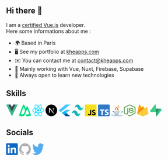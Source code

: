 ## Hi there 👋

I am a [certified Vue.js](https://certificates.dev/c/9b3ce2aa-bc73-4a4c-b294-43cfb1285938) developer.  
Here some informations about me :

- 🌍 Based in Paris
- 🖥️ See my portfolio at [kheapps.com](http://kheapps.com)
- ✉️ You can contact me at [contact@kheapps.com](mailto:contact@kheapps.com)
- 🧠 Mainly working with Vue, Nuxt, Firebase, Supabase
- 🤝 Always open to learn new technologies

## Skills

<a href="https://vuejs.org/" target="_blank" rel="noreferrer"><img src="./assets/vue.svg" width="32" height="32" alt="Vue" /></a>
<a href="https://nuxt.com/" target="_blank" rel="noreferrer"><img src="./assets/nuxt.svg" width="32" height="32" alt="Nuxt" /></a>
<a href="https://react.dev/" target="_blank" rel="noreferrer"><img src="./assets/react.svg" width="32" height="32" alt="React" /></a>
<a href="https://nextjs.org/" target="_blank" rel="noreferrer"><img src="./assets/next-js.svg" width="32" height="32" alt="Next" /></a>
<a href="https://flutter.dev/" target="_blank" rel="noreferrer"><img src="./assets/flutter.svg" width="32" height="32" alt="Flutter" /></a>
<a href="https://tailwindcss.com/" target="_blank" rel="noreferrer"><img src="./assets/tailwind.svg" width="32" height="32" alt="Tailwind CSS" /></a>
<a href="https://developer.mozilla.org/fr/docs/Web/JavaScript" target="_blank" rel="noreferrer"><img src="./assets/js.svg" width="32" height="32" alt="Javascript" /></a>
<a href="https://www.typescriptlang.org/" target="_blank" rel="noreferrer"><img src="./assets/ts.svg" width="32" height="32" alt="Typescript" /></a>
<a href="https://www.java.com/en/" target="_blank" rel="noreferrer"><img src="./assets/java.svg" width="32" height="32" alt="Java" /></a>
<a href="https://nodejs.org/en" target="_blank" rel="noreferrer"><img src="./assets/node.svg" width="32" height="32" alt="Node.js" /></a>
<a href="https://firebase.google.com/" target="_blank" rel="noreferrer"><img src="./assets/firebase.svg" width="32" height="32" alt="Firebase" /></a>
<a href="https://supabase.com/" target="_blank" rel="noreferrer"><img src="./assets/supabase.svg" width="32" height="32" alt="Supabase" /></a>

## Socials

<a href="https://www.linkedin.com/in/bahaa-mn" target="_blank" rel="noreferrer"><img src="./assets/linkedin.svg" width="32" height="32" alt="Linkedin" /></a>
<a href="https://github.com/bahaa-mn" target="_blank" rel="noreferrer"><img src="./assets/github.svg" width="32" height="32" alt="Github" /></a>
<a href="https://twitter.com/bahaa_mn" target="_blank" rel="noreferrer"><img src="./assets/twitter.svg" width="32" height="32" alt="Twitter" /></a>
